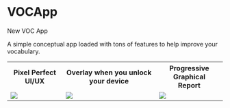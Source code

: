 # VOCApp
New VOC App

A simple conceptual app loaded with tons of features to help improve your vocabulary.

<table>
<tr>
<th>
Pixel Perfect UI/UX
</th>
<th>
Overlay when you unlock your device
</th>
<th>
Progressive Graphical <br/>Report
</th>
</tr>
<tr>
<td>
<img src="https://github.com/smshubhankar1950/GREApp/blob/dynamic/mobile-1.png" />
</td>
<td>
<img src="https://github.com/smshubhankar1950/GREApp/blob/dynamic/mobile-2.png" />
</td>
<td>
<img src="https://github.com/smshubhankar1950/GREApp/blob/dynamic/mobile-3.png" />
</td>
</tr>
</table>
